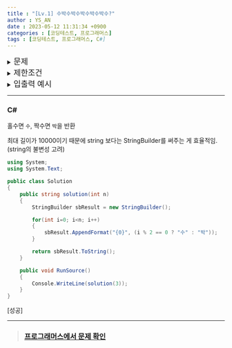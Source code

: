 ```yaml
---
title : "[Lv.1] 수박수박수박수박수박수?"
author : YS_AN
date : 2023-05-12 11:31:34 +0900
categories : [코딩테스트, 프로그래머스]
tags : [코딩테스트, 프로그래머스, C#]
---
```


<details>
  <summary><font size= "4">문제</font></summary>
  
  길이가 n이고, "수박수박수박수...."와 같은 패턴을 유지하는 문자열을 리턴하는 함수, solution을 완성하세요. 예를들어 n이 4이면 "수박수박"을 리턴하고 3이라면 "수박수"를 리턴하면 됩니다.<br><br>

</details>
    
<details> 
    <summary><font size= "4">제한조건</font></summary>

    <ul>
        <li> n은 길이 10,000이하인 자연수입니다. </li>
    </ul>
    
    <br>

</details>

<details>
  <summary><font size= "4">입출력 예시</font></summary>

    <table>
        <th>n</th>
	    <th>return</th>
        <tr>
            <td>3</td>
            <td>"수박수"</td>
        </tr>    
        <tr>
            <td>4</td>
            <td>"수박수박"</td>
        </tr> 
    </table>

</details>

---

### C#
홀수면 `수`, 짝수면 `박`을 반환

최대 길이가 10000이기 때문에 string 보다는 StringBuilder를 써주는 게 효율적임. (string의 불변성 고려)

```csharp
using System;
using System.Text;

public class Solution
{
	public string solution(int n)
	{
		StringBuilder sbResult = new StringBuilder();

		for(int i=0; i<n; i++)
		{
			sbResult.AppendFormat("{0}", (i % 2 == 0 ? "수" : "박"));
		}

		return sbResult.ToString();
	}

	public void RunSource()
	{
        Console.WriteLine(solution(3));
    }
}
```

[성공]

---
> ### [프로그래머스에서 문제 확인](https://school.programmers.co.kr/learn/courses/30/lessons/12922)
